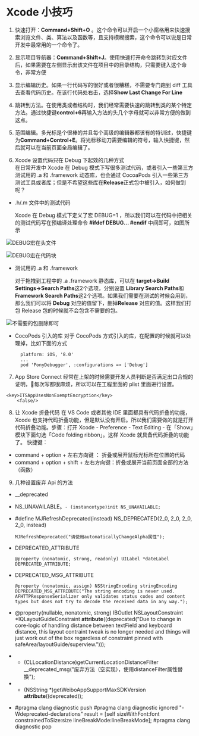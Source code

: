 # Xcode 小技巧

1. 快速打开：**Command+Shift+O** 。这个命令可以开启一个小窗格用来快速搜索浏览文件、类、算法以及函数等，且支持模糊搜索，这个命令可以说是日常开发中最常用的一个命令了。

2. 显示项目导航器：**Command+Shift+J**。使用快速打开命令跳转到对应文件后，如果需要在左侧显示出该文件在项目中的目录结构，只需要键入这个命令，非常方便

3. 显示编辑历史。如果一行代码写的很好或者很糟糕，不需要专门跑到 diff 工具去查看代码历史。在该行代码处右击，选择**Show Last Change For Line**

4. 跳转到方法。在使用类或者结构时，我们经常需要快速的跳转到类的某个特定方法。通过快捷键**control+6**再输入方法的头几个字母就可以非常方便的做到这点。

5. 范围编辑。多光标是个很棒的并且每个高级的编辑器都该有的特训过，快捷键为**Command+Control+E**。将光标移动刀需要编辑的符号，输入快捷键，然后就可以在当前页面全局编辑了。

6. Xcode 设置代码只在 Debug 下起效的几种方式  
在日常开发中 Xcode 在 Debug 模式下写很多测试代码，或者引入一些第三方测试用的 .a 和 .framework 动态库，也会通过 CocoaPods 引入一些第三方测试工具或者库；但是不希望这些库在**Release**正式包中被引入，如何做到呢？

* .h/.m 文件中的测试代码

  Xcode 在 Debug 模式下定义了宏 DEBUG=1 ，所以我们可以在代码中把相关的测试代码写在预编译处理命令 **\#ifdef DEBUG... \#endif** 中间即可，如图所示

![DEBUG宏在头文件](https://github.com/FantasticLBP/knowledge-kit/raw/master/assets/WX20180626-144101@2x.png)
  
![DEBUG宏在代码块](https://raw.githubusercontent.com/FantasticLBP/knowledge-kit/master/assets/WX20180626-144240@2x.png)

* 测试用的 .a 和 .framework  
 
    对于拖拽到工程中的 .a .framework 静态库，可以在 **target-&gt;Build Settings-&gt;Search Paths**这2个选项，分别设置 **Library Search Paths**和**Framework Search Paths**这2个选项。如果我们需要在测试的时候会用到，那么我们可以将 **Debug** 对应的值留下，删掉**Release** 对应的值。这样我们打包 Release 包的时候就不会包含不需要的包。  
    
![不需要的包删除即可](https://raw.githubusercontent.com/FantasticLBP/knowledge-kit/master/assets/WX20180626-144819@2x.png)

* CocoPods 引入的库
    对于 CocoPods 方式引入的库，在配置的时候就可以处理掉，比如下面的方式
  ```
    platform: iOS, '8.0'
    ...
    pod 'PonyDebugger', :configurations => ['Debug']
  ```

7. App Store Connect 经常在上架的时候需要开发人员判断是否满足出口合规的证明，每次写都很麻烦，所以可以在工程里面的 plist 里面进行设置。
```
<key>ITSAppUsesNonExemptEncryption</key>
	<false/>
```

8. 让 Xcode 折叠代码
在 VS Code 或者其他 IDE 里面都具有代码折叠的功能，Xcode 也支持代码折叠功能，但是默认没有开启。所以我们需要做的就是打开代码折叠功能。步骤：打开 Xcode - Preference - Text Editing - 在「Show」模块下面勾选「Code folding ribbon」。这样 Xcode 就具备代码折叠的功能了。
快捷键：
- command + option + 左右方向键 ： 折叠或展开鼠标光标所在位置的代码
- command + option + shift + 左右方向键：折叠或展开当前页面全部的方法（函数）


9. 几种设置废弃 Api 的方法

- __deprecated
  
- NS_UNAVAILABLE。`- (instancetype)init NS_UNAVAILABLE;`
  
- #define MJRefreshDeprecated(instead) NS_DEPRECATED(2_0, 2_0, 2_0, 2_0, instead)
  ```
  MJRefreshDeprecated("请使用automaticallyChangeAlpha属性");
  ```

- DEPRECATED_ATTRIBUTE
  ```
  @property (nonatomic, strong, readonly) UILabel *dateLabel DEPRECATED_ATTRIBUTE;
  ```

- DEPRECATED_MSG_ATTRIBUTE
  ``` 
  @property (nonatomic, assign) NSStringEncoding stringEncoding DEPRECATED_MSG_ATTRIBUTE("The string encoding is never used. AFHTTPResponseSerializer only validates status codes and content types but does not try to decode the received data in any way.");
  ```

- @property(nullable, nonatomic, strong) IBOutlet NSLayoutConstraint *IQLayoutGuideConstraint __attribute__((deprecated("Due to change in core-logic of handling distance between textField and keyboard distance, this layout contraint tweak is no longer needed and things will just work out of the box regardless of constraint pinned with safeArea/layoutGuide/superview.")));

- + (CLLocationDistance)getCurrentLocationDistanceFilter __deprecated_msg("废弃方法（空实现），使用distanceFilter属性替换");
  
- + (NSString *)getWeiboAppSupportMaxSDKVersion __attribute__((deprecated));

-  #pragma clang diagnostic push
#pragma clang diagnostic ignored "-Wdeprecated-declarations"
        result = [self sizeWithFont:font constrainedToSize:size lineBreakMode:lineBreakMode];
#pragma clang diagnostic pop


